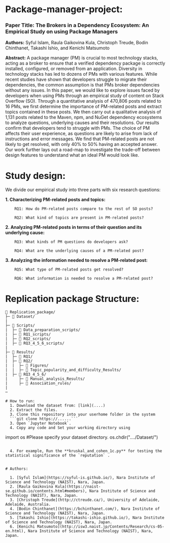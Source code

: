 # Package-manager-project:
### Paper Title: The Brokers in a Dependency Ecosystem: An Empirical Study on using Package Managers


**Authors:** Syful Islam, Raula Gaikovina Kula, Christoph Treude, Bodin Chinthanet, Takashi Ishio, and Kenichi Matsumoto 


**Abstract:** A package manager (PM) is crucial to most technology stacks, acting as a broker to ensure that a verified dependency package is correctly installed, configured, or removed from an application.
Diversity in technology stacks has led to dozens of PMs with various features.
While recent studies have shown that developers struggle to migrate their dependencies, the common assumption is that PMs broker dependencies without any issues. 
In this paper, we would like to explore issues faced by developers when using PMs through an empirical study of content on Stack Overflow (SO).
Through a quantitative analysis of 470,806  posts related to 16 PMs, we first determine the importance of PM-related posts and extract topics contained in these posts.
We then carry out a qualitative analysis of 1,131 posts related to the Maven, npm, and NuGet dependency ecosystems to analyze questions, underlying causes and their resolutions.
Our results confirm that developers tend to struggle with PMs.
The choice of PM affects their user experience, as questions are likely to arise from lack of instructions and error messages.
We find that PM-related posts are not likely to get resolved, with only 40\% to 50\% having an accepted answer.
Our work further lays out a road-map to investigate the trade-off between design features to understand what an ideal PM would look like.

# Study design:
We divide our empirical study into three parts with six research questions:

**1. Characterizing PM-related posts and topics:**


        RQ1: How do PM-related posts compare to the rest of SO posts?
        
        RQ2: What kind of topics are present in PM-related posts?
        
        
**2. Analyzing PM-related posts in terms of their question and its underlying cause:**


        RQ3: What kinds of PM questions do developers ask?
        
        RQ4: What are the underlying causes of a PM-related post?
        
        
**3. Analyzing the information needed to resolve a PM-related post:**


        RQ5: What type of PM-related posts get resolved?
        
        RQ6: What information is needed to resolve a PM-related post?
        


# Replication package Structure:
```
📁 Replication_package/
├─ 📁 Dataset/
|
├─ 📁 Scripts/
|  ├─ 📁 Data_preparation_scripts/
|  ├─ 📁 RQ1_scripts/
|  ├─ 📁 RQ2_scripts/
|  ├─ 📁 RQ3_4_5_6_scripts/
|
├─ 📁 Results/
|  ├─ 📁 RQ1/
|  ├─ 📁 RQ2/
|  |  ├─ 📁 Figures/
|  |  ├─ 📁 Topic_popularity_and_difficulty_Results/
|  ├─ 📁 RQ3_4_5_6/ 
|     ├─ 📁 Manual_analysis_Results/
|     ├─ 📁 Association_rules/
|
─

# How to run:
  1. Download the dataset from: [link](....)
  2. Extract the files.
  3. Clone this repository into your userhome folder in the system
  ```git clone https://......```
  3. Open `Jupyter Notebook`.
  4. Copy any code and Set your working directory using 
```
import os
#Please specify your dataset directory. 
os.chdir("..../Dataset/")
```
  
  4. For example, Run the **kruskal_and_cohen_1c.py** for testing the statistical significance of the `reputation` .


# Authors:
  
  1. [Syful Islam](https://syful-is.github.io/), Nara Institute of Science and Technology (NAIST), Nara, Japan.
  2. [Raula Gaikovina Kula](https://naist-se.github.io/contents.html#members), Nara Institute of Science and Technology (NAIST), Nara, Japan.
  3. [Christoph Treude](http://ctreude.ca/), University of Adelaide, Adelaide, Australia.
  4. [Bodin Chinthanet](https://bchinthanet.com/), Nara Institute of Science and Technology (NAIST), Nara, Japan.
  5. [Takashi Ishio](https://takashi-ishio.github.io/), Nara Institute of Science and Technology (NAIST), Nara, Japan.
  6. [Kenichi Matsumoto](http://isw3.naist.jp/Contents/Research/cs-05-en.html), Nara Institute of Science and Technology (NAIST), Nara, Japan.

